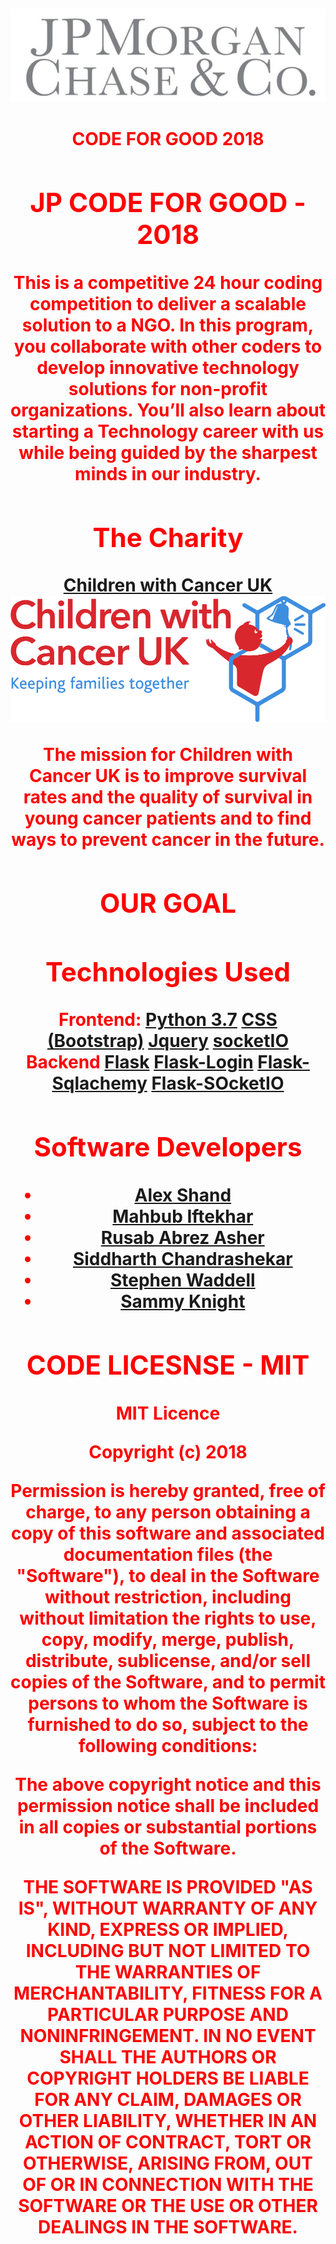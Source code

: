 
</span> </strong></span></h1>
<p style="text-align: center;">&nbsp;</p>
<p align="center">
 
<img alt="JP Morgan CODE FOR GOOD 2018" src="/IMAGES/jp.jpg">

<h1  align="center" style="text-align: center;"><span  align="center" style="color: #ff0000;"><strong><span align="center" style="color: #FF0000;">CODE FOR GOOD 2018
</p>
 
## JP CODE FOR GOOD - 2018 
This is a competitive 24 hour coding competition to deliver a scalable solution to a NGO. In this program, you collaborate with other coders to develop innovative technology solutions for non-profit organizations. You’ll also learn about starting a Technology career with us while being guided by the sharpest minds in our industry.


## The Charity
[Children with Cancer UK](https://www.childrenwithcancer.org.uk/)
<img alt="JP Morgan CODE FOR GOOD 2018" src="/IMAGES/childrenWIthCancer.png">

The mission for Children with Cancer UK is to improve survival rates and the quality of survival in young cancer patients and to find ways to prevent cancer in the future.

## OUR GOAL

<!--<div style="display:flex;">
<img alt="App image - MainActivity" src="/APPIMAGES/mainScreen.png" width="30%">
<img alt="App image - textMessageActivity" src="/APPIMAGES/textMessageActivity.png" width="30%">
<img alt="App image - SettingsActivity" src="/APPIMAGES/setting.png" width="30%">
<img alt="App image - SettingsActivity" src="/APPIMAGES/settings2.png" width="30%">
<img alt="App image - Splash" src="/APPIMAGES/SPLASH.png" width="30%">
<img alt="App image - Contact" src="/APPIMAGES/CONTACT.png" width="30%"> --> 


</div>


## Technologies Used
Frontend:
[Python 3.7](https://www.python.org/downloads/release/python-370/)
[CSS (Bootstrap)](https://www.w3schools.com/bootstrap/bootstrap_ref_all_classes.asp)
[Jquery](https://jquery.com)
[socketIO](https://socket.io/)
Backend
[Flask](http://flask.pocoo.org/)
[Flask-Login](https://flask-login.readthedocs.io/en/latest/)
[Flask-Sqlachemy](http://flask-sqlalchemy.pocoo.org/2.3/)
[Flask-SOcketIO](https://flask-socketio.readthedocs.io/en/latest/)


## Software Developers

* **[Alex Shand](https://github.com/Alex-Shand)** 
* **[Mahbub Iftekhar](https://www.mahbubiftekhar.co.uk/)** 
* **[Rusab Abrez Asher](https://github.com/BerserkerLan)**
* **[Siddharth Chandrashekar](https://github.com/sidchan-96)** 
* **[Stephen Waddell](https://github.com/ZeroSum24)** 
* **[Sammy Knight](https://github.com/SamKnightGit)** 

## CODE LICESNSE - MIT

MIT Licence

Copyright (c) 2018 

Permission is hereby granted, free of charge, to any person obtaining a copy
of this software and associated documentation files (the "Software"), to deal
in the Software without restriction, including without limitation the rights
to use, copy, modify, merge, publish, distribute, sublicense, and/or sell
copies of the Software, and to permit persons to whom the Software is
furnished to do so, subject to the following conditions:

The above copyright notice and this permission notice shall be included in all
copies or substantial portions of the Software.

THE SOFTWARE IS PROVIDED "AS IS", WITHOUT WARRANTY OF ANY KIND, EXPRESS OR
IMPLIED, INCLUDING BUT NOT LIMITED TO THE WARRANTIES OF MERCHANTABILITY,
FITNESS FOR A PARTICULAR PURPOSE AND NONINFRINGEMENT. IN NO EVENT SHALL THE
AUTHORS OR COPYRIGHT HOLDERS BE LIABLE FOR ANY CLAIM, DAMAGES OR OTHER
LIABILITY, WHETHER IN AN ACTION OF CONTRACT, TORT OR OTHERWISE, ARISING FROM,
OUT OF OR IN CONNECTION WITH THE SOFTWARE OR THE USE OR OTHER DEALINGS IN THE
SOFTWARE.
